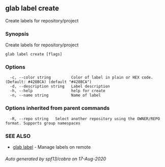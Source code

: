 ## glab label create

Create labels for repository/project

### Synopsis

Create labels for repository/project

```
glab label create [flags]
```

### Options

```
  -c, --color string         Color of label in plain or HEX code. (Default: #428BCA) (default "#428BCA")
  -d, --description string   Label description
  -h, --help                 help for create
  -n, --name string          Name of label
```

### Options inherited from parent commands

```
  -R, --repo string   Select another repository using the OWNER/REPO format. Supports group namespaces
```

### SEE ALSO

* [glab label](glab_label.md)	 - Manage labels on remote

###### Auto generated by spf13/cobra on 17-Aug-2020
